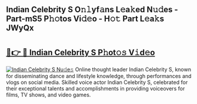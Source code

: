 ## Indian Celebrity S O𝚗𝚕yf𝚊ns L𝚎a𝚔ed N𝚞𝚍es - Part-mS5 P𝚑𝚘tos Vi𝚍𝚎o - H𝚘𝚝 Part L𝚎a𝚔s JWyQx

# <h2><a href="http://kf5bq1.oniu.top/?m=Indian+Celebrity+S">🔗👉 🔴 Indian Celebrity S P𝚑ot𝚘𝚜 V𝚒d𝚎o</a></h2>

[![Indian Celebrity S Nu𝚍e𝚜](https://i.imgur.com/0qMVB7G.gif)](http://kf5bq1.oniu.top/?m=Indian+Celebrity+S)
Online thought leader Indian Celebrity S, known for disseminating dance and lifestyle knowledge, through performances and vlogs on social media. Skilled voice actor Indian Celebrity S, celebrated for their exceptional talents and accomplishments in providing voiceovers for films, TV shows, and video games.  
